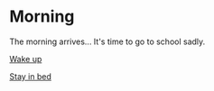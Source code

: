# Morning
The morning arrives... It's time to go to school sadly.


[Wake up](situations/wakeup.md)

[Stay in bed](situations/bed.md)

